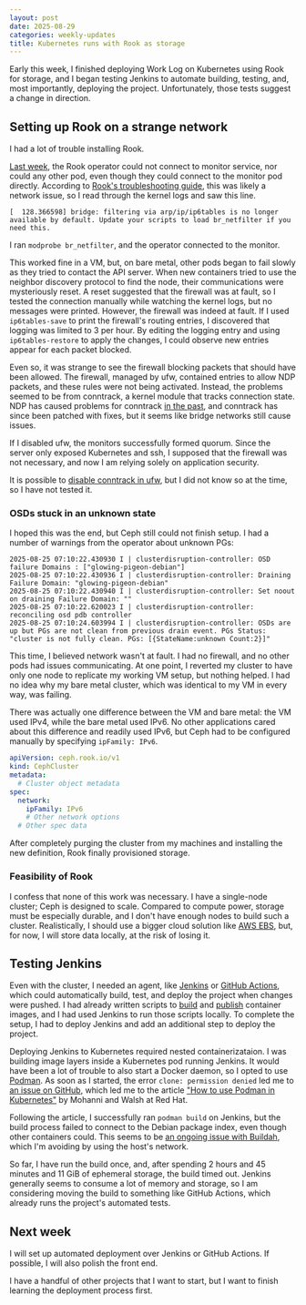 ```yaml
---
layout: post
date: 2025-08-29
categories: weekly-updates
title: Kubernetes runs with Rook as storage
---
```


Early this week, I finished deploying Work Log on Kubernetes using Rook for
storage, and I began testing Jenkins to automate building, testing, and, most
importantly, deploying the project. Unfortunately, those tests suggest a change
in direction.

## Setting up Rook on a strange network

I had a lot of trouble installing Rook.

[Last week](/2025/08/22/testing-rook-on-a-vm.html), the Rook operator could not connect to monitor service, nor could any
other pod, even though they could connect to the monitor pod directly. According
to [Rook's troubleshooting
guide](https://rook.io/docs/rook/latest-release/Troubleshooting/ceph-common-issues/#solution_1),
this was likely a network issue, so I read through the kernel logs and saw this
line.
```
[  128.366598] bridge: filtering via arp/ip/ip6tables is no longer available by default. Update your scripts to load br_netfilter if you need this.
```
I ran `modprobe br_netfilter`, and the operator connected to the monitor.

This worked fine in a VM, but, on bare metal, other pods began to fail slowly as
they tried to contact the API server. When new containers tried to use the
neighbor discovery protocol to find the node, their communications were
mysteriously reset. A reset suggested that the firewall was at fault, so I
tested the connection manually while watching the kernel logs, but no messages
were printed. However, the firewall was indeed at fault. If I used
`ip6tables-save` to print the firewall's routing entries, I discovered that
logging was limited to 3 per hour. By editing the logging entry and using
`ip6tables-restore` to apply the changes, I could observe new entries appear for
each packet blocked.

Even so, it was strange to see the firewall blocking packets that should have
been allowed. The firewall, managed by ufw, contained entries to allow NDP
packets, and these rules were not being activated. Instead, the problems seemed
to be from conntrack, a kernel module that tracks connection state. NDP has
caused problems for conntrack [in the past](https://bugzilla.kernel.org/show_bug.cgi?id=11797),
and conntrack has since been patched with fixes, but it seems like bridge
networks still cause issues.

If I disabled ufw, the monitors successfully formed quorum. Since the server
only exposed Kubernetes and ssh, I supposed that the firewall was not necessary,
and now I am relying solely on application security.

It is possible to [disable conntrack in
ufw](https://help.ubuntu.com/community/UFW#Enable_PING), but I did not know so
at the time, so I have not tested it.

### OSDs stuck in an unknown state

I hoped this was the end, but Ceph still could not finish setup. I had a number
of warnings from the operator about unknown PGs:
```
2025-08-25 07:10:22.430930 I | clusterdisruption-controller: OSD failure Domains : ["glowing-pigeon-debian"]
2025-08-25 07:10:22.430936 I | clusterdisruption-controller: Draining Failure Domain: "glowing-pigeon-debian"
2025-08-25 07:10:22.430940 I | clusterdisruption-controller: Set noout on draining Failure Domain: ""
2025-08-25 07:10:22.620023 I | clusterdisruption-controller: reconciling osd pdb controller
2025-08-25 07:10:24.603994 I | clusterdisruption-controller: OSDs are up but PGs are not clean from previous drain event. PGs Status: "cluster is not fully clean. PGs: [{StateName:unknown Count:2}]"
```

This time, I believed network wasn't at fault. I had no firewall, and no other
pods had issues communicating. At one point, I reverted my cluster to have only
one node to replicate my working VM setup, but nothing helped. I had no idea why
my bare metal cluster, which was identical to my VM in every way, was failing.

There was actually one difference between the VM and bare metal: the VM used
IPv4, while the bare metal used IPv6. No other applications cared about this
difference and readily used IPv6, but Ceph had to be configured manually by
specifying `ipFamily: IPv6`.

```yaml
apiVersion: ceph.rook.io/v1
kind: CephCluster
metadata:
  # Cluster object metadata
spec:
  network:
    ipFamily: IPv6
    # Other network options
  # Other spec data
```

After completely purging the cluster from my machines and installing the new
definition, Rook finally provisioned storage.

### Feasibility of Rook

I confess that none of this work was necessary. I have a single-node
cluster; Ceph is designed to scale. Compared to compute power, storage must be
especially durable, and I don't have enough nodes to build such a cluster.
Realistically, I should use a bigger cloud solution like [AWS
EBS](https://docs.aws.amazon.com/eks/latest/userguide/ebs-csi.html), but, for
now, I will store data locally, at the risk of losing it.

## Testing Jenkins

Even with the cluster, I needed an agent, like
[Jenkins](https://www.jenkins.io/) or [GitHub
Actions](https://github.com/features/actions), which could automatically build,
test, and deploy the project when changes were pushed. I had already written
scripts to
[build](https://github.com/eyanje/work-log/blob/24033e8b3b65dde9513dee744bb223713afbef27/scripts/build.sh)
and
[publish](https://github.com/eyanje/work-log/blob/24033e8b3b65dde9513dee744bb223713afbef27/scripts/publish.sh)
container images, and I had used Jenkins to run those scripts locally. To
complete the setup, I had to deploy Jenkins and add an additional step to deploy
the project.

Deploying Jenkins to Kubernetes required nested containerizataion. I was
building image layers inside a Kubernetes pod running Jenkins. It would have
been a lot of trouble to also start a Docker daemon, so I opted to use
[Podman](https://podman.io/). As soon as I started, the error `clone: permission
denied` led me to [an issue on
GitHub](https://github.com/containers/podman/issues/10797), which led me to the
article ["How to use Podman in
Kubernetes"](https://www.redhat.com/en/blog/podman-inside-kubernetes) by Mohanni
and Walsh at Red Hat.

Following the article, I successfully ran `podman build` on Jenkins, but the
build process failed to connect to the Debian package index, even though other
containers could. This seems to be [an ongoing issue with
Buildah](https://github.com/containers/buildah/issues/6148), which I'm avoiding
by using the host's network.

So far, I have run the build once, and, after spending 2 hours and 45 minutes
and 11 GiB of ephemeral storage, the build timed out. Jenkins generally seems to
consume a lot of memory and storage, so I am considering moving the build to
something like GitHub Actions, which already runs the project's automated tests.

## Next week

I will set up automated deployment over Jenkins or GitHub Actions. If possible,
I will also polish the front end.

I have a handful of other projects that I want to start, but I want to finish
learning the deployment process first.

